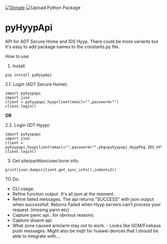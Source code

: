 [![Donate](https://img.shields.io/badge/donate-Coffee-yellow.svg)](https://www.buymeacoffee.com/renierm)
![Upload Python Package](https://github.com/RenierM26/pyHyypApi/workflows/Upload%20Python%20Package/badge.svg)

# pyHyypApi
API for ADT Secure Home and IDS Hyyp. There could be more variants but it's easy to add package names to the constants.py file.

How to use:

  1. Install:

```pip install pyHyypApi```

  2.1. Login (ADT Secure Home):


```
import pyhyypapi
import json
client = pyhyypapi.hyypclient(email="",password="")
client.login()
```

**OR**

  2.2. Login (IDT Hyyp):

```
import pyhyypapi
import json
client = pyhyypapi.hyypclient(email="",password="",pkg=pyhyypapi.HyypPkg.IDS_HYYP_GENERIC.value)
client.login()

```


3. Get site/partition/user/zone info:

```
print(json.dumps(client.get_sync_info(),indent=2))

```

TO Do:

- CLI usage.
- Refine function output. It's all json at the moment.
- Refine failed messages. The api returns "SUCCESS" with json output when successfull. Returns Failed when Hyyp servers can't process your request. (missing parm etc)
- Capture panic api...for obvious reasons.
- Capture disarm api.
- What zone caused arm/arm stay not to work. - Looks like GCM/Firebase push messages. Might also be mqtt for huawei devices that I should be able to integrate with....
